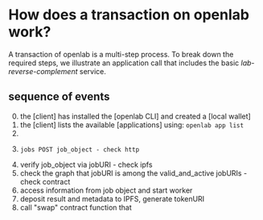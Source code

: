# How does a transaction on openlab work? 
A transaction of openlab is a multi-step process. To break down the required steps, we illustrate an application call that includes the basic *lab-reverse-complement* service. 

## sequence of events
0. the [client] has installed the [openlab CLI] and created a [local wallet]
1. the [client] lists the available [applications] using: 
``` openlab app list ```
2. 
3.     jobs POST job_object - check http
4. verify job_object via jobURI - check ipfs
5. check the graph that jobURI is among the  valid_and_active jobURIs - check contract
6. access information from job object and start worker
7. deposit result and metadata to IPFS, generate tokenURI
8. call "swap" contract function that 
